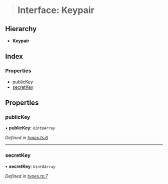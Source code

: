 > # Interface: Keypair

## Hierarchy

* **Keypair**

## Index

### Properties

* [publicKey](_types_.keypair.md#publickey)
* [secretKey](_types_.keypair.md#secretkey)

## Properties

###  publicKey

• **publicKey**: *`Uint8Array`*

*Defined in [types.ts:6](https://github.com/polkadot-js/common/blob/cd7aafc/packages/util-crypto/src/types.ts#L6)*

___

###  secretKey

• **secretKey**: *`Uint8Array`*

*Defined in [types.ts:7](https://github.com/polkadot-js/common/blob/cd7aafc/packages/util-crypto/src/types.ts#L7)*